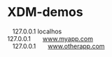 # XDM-demos  
    127.0.0.1	localhos<br/>127.0.0.1       www.myapp.com<br/>
    127.0.0.1       www.otherapp.com

